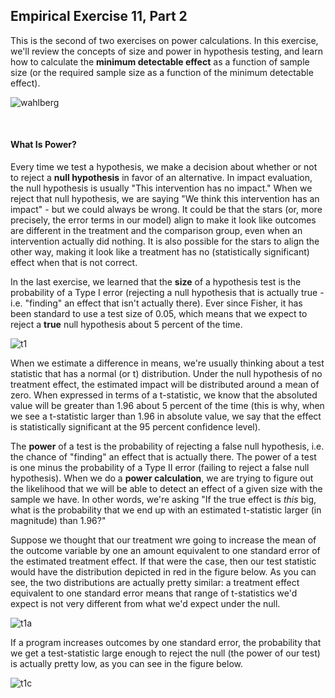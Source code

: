 ## Empirical Exercise 11, Part 2

This is the second of two exercises on power calculations. In this exercise, we'll review the concepts of size and power 
in hypothesis testing, and learn how to calculate the **minimum detectable effect** as a function of sample size 
(or the required sample size as a function of the minimum detectable effect).

![wahlberg](https://pjakiela.github.io/ECON379/exercises/E11-power/wahlberg-SM.jpg)

<br>

#### What Is Power?

Every time we test a hypothesis, we make a decision about whether or not to reject a 
**null hypothesis** in favor of an alternative.  In impact evaluation, the null hypothesis is 
usually "This intervention has no impact."  When we reject that null hypothesis, we are saying 
"We think this intervention has an impact" - but we could always be wrong.  It could be that 
the stars (or, more precisely, the error terms in our model) align to make it look like 
outcomes are different in the treatment and the comparison group, even when an intervention 
actually did nothing.  It is also possible for the stars to align the other way, making it 
look like a treatment has no (statistically significant) effect when that is not correct.  

In the last exercise, we learned that the **size** of a hypothesis test 
is the probability of a Type I error (rejecting a null hypothesis that is actually true - i.e. "finding" 
an effect that isn't actually there).  Ever since Fisher, it has been standard to use a test size of 
0.05, which means that we expect to reject a **true** null hypothesis about 5 percent of the time.  

![t1](https://pjakiela.github.io/ECON379/exercises/E11-power/f-testsize0.png)

When we estimate a difference in means, we're usually thinking about a test statistic that has a normal (or t) 
distribution.  Under the null hypothesis of no treatment effect, the estimated impact will be distributed 
around a mean of zero.  When expressed in terms of a t-statistic, we know that the absoluted value will be 
greater than 1.96 about 5 percent of the time (this is why, when we see a t-statistic larger than 1.96 in absolute 
value, we say that the effect is statistically significant at the 95 percent confidence level).  

The **power** of a test is the probability of rejecting a false null hypothesis, i.e. the chance 
of "finding" an effect that is actually there.  The power of a test is one minus the probability 
of a Type II error (failing to reject a false null hypothesis).  When we do a **power calculation**, 
we are trying to figure out the likelihood that we will be able to detect an effect of a given size 
with the sample we have.  In other words, we're asking "If the true effect is _this_ big, what is the 
probability that we end up with an estimated t-statistic larger (in magnitude) than 1.96?"  

Suppose we thought that our treatment wre going to increase the mean of the outcome variable by one 
an amount equivalent to one standard error of the estimated treatment effect.  If that were the case, 
then our test statistic would have the distribution depicted in red in the figure below.  As you can see, 
the two distributions are actually pretty similar:  a treatment effect equivalent to one standard error 
means that range of t-statistics we'd expect is not very different from what we'd expect under the null.

![t1a](https://pjakiela.github.io/ECON379/exercises/E11-power/f-testsize1a.png)

If a program increases outcomes by one standard error, the probability that we get a test-statistic 
large enough to reject the null (the power of our test) is actually pretty low, as you can see in 
the figure below.  

![t1c](https://pjakiela.github.io/ECON379/exercises/E11-power/f-testsize1c.png)
